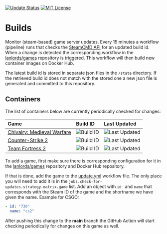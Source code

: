 [![Update Status](https://github.com/lanlords/builds/actions/workflows/update.yml/badge.svg)](https://github.com/lanlords/games/actions)
[![MIT License](https://img.shields.io/badge/license-MIT-blue.svg)](LICENSE)

# Builds

Monitor (steam-based) game server updates. Every 15 minutes a workflow (pipeline)
runs that checks the [SteamCMD API](https://www.steamcmd.net) for an updated
build id. When a change is detected the corresponding workflow in the
[lanlords/games](https://github.com/lanlords/games) repository is triggered.
This workflow will then build new container images on Docker Hub.

The latest build id is stored in separate json files in the `/state` directory.
If the retrieved build id does not match with the stored one a new json file is
generated and committed to this repository.

## Containers

The list of containers below are currently periodically checked for changes:

| Game                | Build ID       | Last Updated    |
|:--------------------|:---------------|:----------------|
| [Chivalry: Medieval Warfare](https://hub.docker.com/r/lanlords/cmw) | ![Build ID](https://img.shields.io/badge/dynamic/json?url=https%3A%2F%2Fapi.steamcmd.net%2Fv1%2Finfo%2F220070&query=%24.data.220070.depots.branches.public.buildid&label=build%20id) | ![Last Updated](https://img.shields.io/badge/dynamic/json?url=https://raw.githubusercontent.com/lanlords/builds/main/state/cmw.json&query=%24.updated&label=updated)
| [Counter-Strike 2](https://hub.docker.com/r/lanlords/cs2) | ![Build ID](https://img.shields.io/badge/dynamic/json?url=https%3A%2F%2Fapi.steamcmd.net%2Fv1%2Finfo%2F740&query=%24.data.730.depots.branches.public.buildid&label=build%20id) | ![Last Updated](https://img.shields.io/badge/dynamic/json?url=https://raw.githubusercontent.com/lanlords/builds/main/state/cs2.json&query=%24.updated&label=updated)
| [Team Fortress 2](https://hub.docker.com/r/lanlords/tf2) | ![Build ID](https://img.shields.io/badge/dynamic/json?url=https%3A%2F%2Fapi.steamcmd.net%2Fv1%2Finfo%2F232250&query=%24.data.232250.depots.branches.public.buildid&label=build%20id) | ![Last Updated](https://img.shields.io/badge/dynamic/json?url=https://raw.githubusercontent.com/lanlords/builds/main/state/tf2.json&query=%24.updated&label=updated)

To add a game, first make sure there is corresponding configuration for it in
the [lanlords/games](https://github.com/lanlords/games) repository and Docker
Hub repository.

If that is done, add the game to the [update.yml](.github/workflows/update.yml)
workflow file. The only place you will need to add it is in the
`jobs.check-for-updates.strategy.matrix.game` list. Add an object with `id `
and `name` that corresponds with the Steam ID of the game and the shortname we
have given the name. Example for CSGO:
```yaml
- id: "730"
  name: "cs2"
```
After pushing this change to the **main** branch the GitHub Action will start
checking periodically for changes on this game as well.